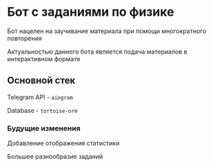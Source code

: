 # Бот с заданиями по физике

Бот нацелен на заучивание материала при помощи многократного повторения

Актуальностью данного бота является подача материалов в интерактивном формате

## Основной стек

Telegram API - `aiogram`

Database - `tortoise-orm`

### Будущие изменения
Добавление отображения статистики

Большее разнообразие заданий